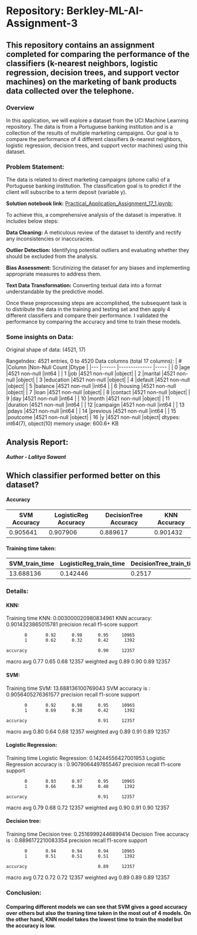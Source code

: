 # Repository: Berkley-ML-AI-Assignment-3

## This repository contains an assignment completed for comparing the performance of the classifiers (k-nearest neighbors, logistic regression, decision trees, and support vector machines) on the marketing of bank products data collected over the telephone.

### **Overview**

In this application, we will explore a dataset from the UCI Machine Learning repository. The data is from a Portuguese banking institution and is a collection of the results of multiple marketing campaigns. Our goal is to compare the performance of 4 different classifiers (k-nearest neighbors, logistic regression, decision trees, and support vector machines) using this dataset.

### **Problem Statement:**
The data is related to direct marketing campaigns (phone calls) of a Portuguese banking institution. The classification goal is to predict if the client will subscribe to a term deposit (variable y). 

**Solution notebook link:** [Practical_Application_Assignment_17_1.ipynb: ](https://github.com/manishsonthalia/MLAI_Emeritus_Course_23/blob/main/Practical_Application_Module17/Manish-Sonthalia-Practical-Application-Assignment-17.1.ipynb)

To achieve this, a comprehensive analysis of the dataset is imperative. It includes below steps:

**Data Cleaning:** A meticulous review of the dataset to identify and rectify any inconsistencies or inaccuracies.

**Outlier Detection:** Identifying potential outliers and evaluating whether they should be excluded from the analysis.

**Bias Assessment:** Scrutinizing the dataset for any biases and implementing appropriate measures to address them.

**Text Data Transformation:** Converting textual data into a format understandable by the predictive model.

Once these preprocessing steps are accomplished, the subsequent task is to distribute the data in the training and testing set and then apply 4 different classifiers and compare their performance. I validated the performance by comparing the accuracy and time to train these models.

### **Some insights on Data:**
Original shape of data: (4521, 17)

RangeIndex: 4521 entries, 0 to 4520
Data columns (total 17 columns):
| #   |Column     |Non-Null Count  |Dtype |
|---  |------     |--------------  |----- |
| 0   |age        |4521 non-null   |int64 |
| 1   |job        |4521 non-null   |object|
| 2   |marital    |4521 non-null   |object|
| 3   |education  |4521 non-null   |object|
| 4   |default    |4521 non-null   |object|
| 5   |balance    |4521 non-null   |int64 |
| 6   |housing    |4521 non-null   |object|
| 7   |loan       |4521 non-null   |object|
| 8   |contact    |4521 non-null   |object|
| 9   |day        |4521 non-null   |int64 |
| 10  |month      |4521 non-null   |object|
| 11  |duration   |4521 non-null   |int64 |
| 12  |campaign   |4521 non-null   |int64 |
| 13  |pdays      |4521 non-null   |int64 |
| 14  |previous   |4521 non-null   |int64 |
| 15  |poutcome   |4521 non-null   |object|
| 16  |y          |4521 non-null   |object|
dtypes: int64(7), object(10)
memory usage: 600.6+ KB


## **Analysis Report:**                         
#####                                                  Author - Lalitya Sawant
## Which classifier performed better on this dataset?
#### Accuracy
| SVM Accuracy | LogisticReg Accuracy | DecisionTree Accuracy | KNN Accuracy |
|--------------|-----------------------|-----------------------|--------------|
| 0.905641     | 0.907906              | 0.889617              | 0.901432     |

#### Training time taken:
| SVM_train_time | LogisticReg_train_time | DecisionTree_train_time | KNN_train_time |
|----------------|-------------------------|-------------------------|----------------|
| 13.688136      | 0.142446                | 0.2517                  | 0.003          |

### **Details:**
#### KNN:
Training time KNN: 0.003000020980834961
KNN accuracy: 0.9014323865015781
              precision    recall  f1-score   support

           0       0.92      0.98      0.95     10965
           1       0.62      0.32      0.42      1392

    accuracy                           0.90     12357
   macro avg       0.77      0.65      0.68     12357
weighted avg       0.89      0.90      0.89     12357


#### SVM:
Training time SVM: 13.688136100769043
SVM accuracy is : 0.9056405276361577
              precision    recall  f1-score   support

           0       0.92      0.98      0.95     10965
           1       0.69      0.30      0.42      1392

    accuracy                           0.91     12357
   macro avg       0.80      0.64      0.68     12357
weighted avg       0.89      0.91      0.89     12357


#### Logistic Regression:
Training time Logistic Regression: 0.14244556427001953
Logistic Regression accuracy is : 0.9079064497855467
              precision    recall  f1-score   support

           0       0.93      0.97      0.95     10965
           1       0.66      0.38      0.48      1392

    accuracy                           0.91     12357
   macro avg       0.79      0.68      0.72     12357
weighted avg       0.90      0.91      0.90     12357


#### Decision tree:
Training time Decision tree: 0.25169992446899414
Decision Tree accuracy is : 0.8896172210083354
              precision    recall  f1-score   support

           0       0.94      0.94      0.94     10965
           1       0.51      0.51      0.51      1392

    accuracy                           0.89     12357
   macro avg       0.72      0.72      0.72     12357
weighted avg       0.89      0.89      0.89     12357


### **Conclusion:**
#### Comparing different models we can see that SVM gives a good accuracy over others but also the traning time taken in the most out of 4 models. On the other hand, KNN model takes the lowest time to train the model but the accuracy is low.
